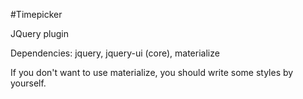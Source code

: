 #Timepicker

JQuery plugin

Dependencies: jquery, jquery-ui (core), materialize

If you don't want to use materialize, you should write some styles by yourself.